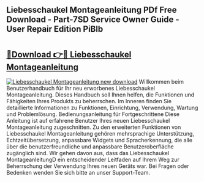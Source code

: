 ## Liebesschaukel Montageanleitung PDf Free Download - Part-7SD Service Owner Guide - User Repair Edition PiBlb

# <h2><a href="http://df8xi6.blite.top/?on=Liebesschaukel+Montageanleitung">🔗Download 👉🔴 Liebesschaukel Montageanleitung</a></h2>

[![Liebesschaukel Montageanleitung new download](https://i.imgur.com/lujVjoI.png)](http://df8xi6.blite.top/?on=Liebesschaukel+Montageanleitung)
Willkommen beim Benutzerhandbuch für Ihr neu erworbenes Liebesschaukel Montageanleitung. Dieses Handbuch soll Ihnen helfen, die Funktionen und Fähigkeiten Ihres Produkts zu beherrschen. Im Inneren finden Sie detaillierte Informationen zu Funktionen, Einrichtung, Verwendung, Wartung und Problemlösung. Bedienungsanleitung für Fortgeschrittene Diese Anleitung ist auf erfahrene Benutzer Ihres neuen Liebesschaukel Montageanleitung zugeschnitten. Zu den erweiterten Funktionen von Liebesschaukel Montageanleitung gehören mehrsprachige Unterstützung, Echtzeitübersetzung, anpassbare Widgets und Spracherkennung, die alle über die benutzerfreundliche und anpassbare Benutzeroberfläche zugänglich sind. Wir gehen davon aus, dass das Liebesschaukel MontageanleitungD ein entscheidender Leitfaden auf Ihrem Weg zur Beherrschung der Verwendung Ihres neuen Geräts war. Bei Fragen oder Bedenken wenden Sie sich bitte an unser Support-Team.
